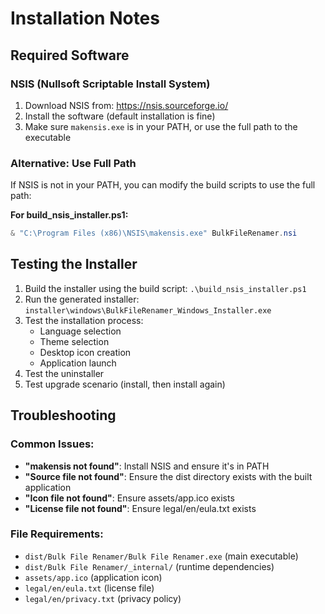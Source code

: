 # Installation Notes

## Required Software

### NSIS (Nullsoft Scriptable Install System)
1. Download NSIS from: https://nsis.sourceforge.io/
2. Install the software (default installation is fine)
3. Make sure `makensis.exe` is in your PATH, or use the full path to the executable

### Alternative: Use Full Path
If NSIS is not in your PATH, you can modify the build scripts to use the full path:

**For build_nsis_installer.ps1:**
```powershell
& "C:\Program Files (x86)\NSIS\makensis.exe" BulkFileRenamer.nsi
```

## Testing the Installer

1. Build the installer using the build script: `.\build_nsis_installer.ps1`
2. Run the generated installer: `installer\windows\BulkFileRenamer_Windows_Installer.exe`
3. Test the installation process:
   - Language selection
   - Theme selection
   - Desktop icon creation
   - Application launch
4. Test the uninstaller
5. Test upgrade scenario (install, then install again)

## Troubleshooting

### Common Issues:
- **"makensis not found"**: Install NSIS and ensure it's in PATH
- **"Source file not found"**: Ensure the dist directory exists with the built application
- **"Icon file not found"**: Ensure assets/app.ico exists
- **"License file not found"**: Ensure legal/en/eula.txt exists

### File Requirements:
- `dist/Bulk File Renamer/Bulk File Renamer.exe` (main executable)
- `dist/Bulk File Renamer/_internal/` (runtime dependencies)
- `assets/app.ico` (application icon)
- `legal/en/eula.txt` (license file)
- `legal/en/privacy.txt` (privacy policy)

